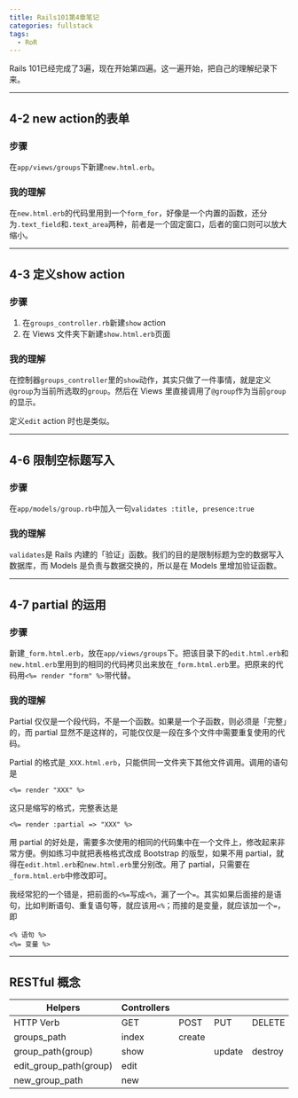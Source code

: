 ```yaml
---
title: Rails101第4章笔记
categories: fullstack
tags:
  - RoR
---
```


Rails 101已经完成了3遍，现在开始第四遍。这一遍开始，把自己的理解纪录下来。

---
## 4-2 new action的表单

### 步骤

在`app/views/groups`下新建`new.html.erb`。

### 我的理解

在`new.html.erb`的代码里用到一个`form_for`，好像是一个内置的函数，还分为`.text_field`和`.text_area`两种，前者是一个固定窗口，后者的窗口则可以放大缩小。

---
## 4-3 定义show action

### 步骤

1. 在`groups_controller.rb`新建`show` action
2. 在 Views 文件夹下新建`show.html.erb`页面

### 我的理解

在控制器`groups_controller`里的`show`动作，其实只做了一件事情，就是定义`@group`为当前所选取的`group`。然后在 Views 里直接调用了`@group`作为当前`group`的显示。

定义`edit` action 时也是类似。

---

## 4-6 限制空标题写入

### 步骤

在`app/models/group.rb`中加入一句`validates :title, presence:true`

### 我的理解
 `validates`是 Rails 内建的「验证」函数。我们的目的是限制标题为空的数据写入数据库，而 Models 是负责与数据交换的，所以是在 Models 里增加验证函数。

---
## 4-7 partial 的运用

### 步骤

新建`_form.html.erb`，放在`app/views/groups`下。把该目录下的`edit.html.erb`和`new.html.erb`里用到的相同的代码拷贝出来放在`_form.html.erb`里。把原来的代码用`<%= render "form" %>`带代替。

### 我的理解

Partial 仅仅是一个段代码，不是一个函数。如果是一个子函数，则必须是「完整」的，而 partial 显然不是这样的，可能仅仅是一段在多个文件中需要重复使用的代码。

Partial 的格式是`_XXX.html.erb`，只能供同一文件夹下其他文件调用。调用的语句是

```
<%= render "XXX" %>
```

这只是缩写的格式，完整表达是

```
<%= render :partial => "XXX" %>
```

用 partial 的好处是，需要多次使用的相同的代码集中在一个文件上，修改起来非常方便。例如练习中就把表格格式改成 Bootstrap 的版型，如果不用 partial，就得在`edit.html.erb`和`new.html.erb`里分别改。用了 partial，只需要在`_form.html.erb`中修改即可。

我经常犯的一个错是，把前面的`<%=`写成`<%`，漏了一个`=`。其实如果后面接的是语句，比如判断语句、重复语句等，就应该用`<%`；而接的是变量，就应该加一个`=`，即

```
<% 语句 %>
<%= 变量 %>
```

---

## RESTful 概念

Helpers | Controllers| | | |
--- | --- | --- | --- |---
HTTP Verb | GET | POST | PUT | DELETE |
groups_path | index | create | |
group_path(group) | show | | update | destroy
edit_group_path(group) | edit | | |
new_group_path | new | | |
